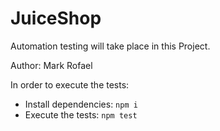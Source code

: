 # JuiceShop

Automation testing will take place in this Project.

Author: 
Mark Rofael

In order to execute the tests:
- Install dependencies: `npm i`
- Execute the tests: `npm test`